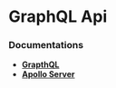 # GraphQL Api

### Documentations

- [**GrapthQL**](https://graphql.org/code/)
- [**Apollo Server**](https://www.apollographql.com/docs/apollo-server/getting-started)
